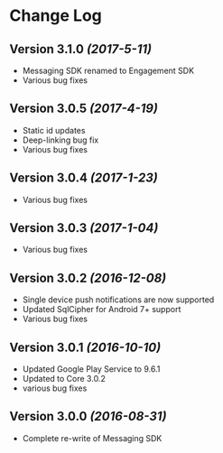 Change Log
==========

Version 3.1.0 *(2017-5-11)*
----------------------------
* Messaging SDK renamed to Engagement SDK
* Various bug fixes

Version 3.0.5 *(2017-4-19)*
----------------------------
* Static id updates
* Deep-linking bug fix
* Various bug fixes

Version 3.0.4 *(2017-1-23)*
----------------------------
* Various bug fixes

Version 3.0.3 *(2017-1-04)*
----------------------------
* Various bug fixes

Version 3.0.2 *(2016-12-08)*
----------------------------
* Single device push notifications are now supported
* Updated SqlCipher for Android 7+ support
* Various bug fixes

Version 3.0.1 *(2016-10-10)*
----------------------------
* Updated Google Play Service to 9.6.1
* Updated to Core 3.0.2
* various bug fixes

Version 3.0.0 *(2016-08-31)*
----------------------------
* Complete re-write of Messaging SDK
